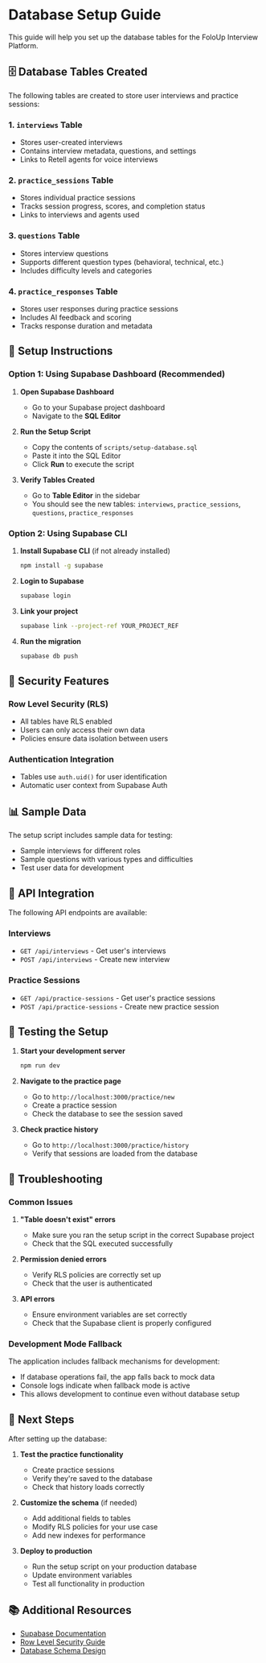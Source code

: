 # Database Setup Guide

This guide will help you set up the database tables for the FoloUp Interview Platform.

## 🗄️ **Database Tables Created**

The following tables are created to store user interviews and practice sessions:

### **1. `interviews` Table**
- Stores user-created interviews
- Contains interview metadata, questions, and settings
- Links to Retell agents for voice interviews

### **2. `practice_sessions` Table**
- Stores individual practice sessions
- Tracks session progress, scores, and completion status
- Links to interviews and agents used

### **3. `questions` Table**
- Stores interview questions
- Supports different question types (behavioral, technical, etc.)
- Includes difficulty levels and categories

### **4. `practice_responses` Table**
- Stores user responses during practice sessions
- Includes AI feedback and scoring
- Tracks response duration and metadata

## 🚀 **Setup Instructions**

### **Option 1: Using Supabase Dashboard (Recommended)**

1. **Open Supabase Dashboard**
   - Go to your Supabase project dashboard
   - Navigate to the **SQL Editor**

2. **Run the Setup Script**
   - Copy the contents of `scripts/setup-database.sql`
   - Paste it into the SQL Editor
   - Click **Run** to execute the script

3. **Verify Tables Created**
   - Go to **Table Editor** in the sidebar
   - You should see the new tables: `interviews`, `practice_sessions`, `questions`, `practice_responses`

### **Option 2: Using Supabase CLI**

1. **Install Supabase CLI** (if not already installed)
   ```bash
   npm install -g supabase
   ```

2. **Login to Supabase**
   ```bash
   supabase login
   ```

3. **Link your project**
   ```bash
   supabase link --project-ref YOUR_PROJECT_REF
   ```

4. **Run the migration**
   ```bash
   supabase db push
   ```

## 🔐 **Security Features**

### **Row Level Security (RLS)**
- All tables have RLS enabled
- Users can only access their own data
- Policies ensure data isolation between users

### **Authentication Integration**
- Tables use `auth.uid()` for user identification
- Automatic user context from Supabase Auth

## 📊 **Sample Data**

The setup script includes sample data for testing:
- Sample interviews for different roles
- Sample questions with various types and difficulties
- Test user data for development

## 🔧 **API Integration**

The following API endpoints are available:

### **Interviews**
- `GET /api/interviews` - Get user's interviews
- `POST /api/interviews` - Create new interview

### **Practice Sessions**
- `GET /api/practice-sessions` - Get user's practice sessions
- `POST /api/practice-sessions` - Create new practice session

## 🧪 **Testing the Setup**

1. **Start your development server**
   ```bash
   npm run dev
   ```

2. **Navigate to the practice page**
   - Go to `http://localhost:3000/practice/new`
   - Create a practice session
   - Check the database to see the session saved

3. **Check practice history**
   - Go to `http://localhost:3000/practice/history`
   - Verify that sessions are loaded from the database

## 🐛 **Troubleshooting**

### **Common Issues**

1. **"Table doesn't exist" errors**
   - Make sure you ran the setup script in the correct Supabase project
   - Check that the SQL executed successfully

2. **Permission denied errors**
   - Verify RLS policies are correctly set up
   - Check that the user is authenticated

3. **API errors**
   - Ensure environment variables are set correctly
   - Check that the Supabase client is properly configured

### **Development Mode Fallback**

The application includes fallback mechanisms for development:
- If database operations fail, the app falls back to mock data
- Console logs indicate when fallback mode is active
- This allows development to continue even without database setup

## 📝 **Next Steps**

After setting up the database:

1. **Test the practice functionality**
   - Create practice sessions
   - Verify they're saved to the database
   - Check that history loads correctly

2. **Customize the schema** (if needed)
   - Add additional fields to tables
   - Modify RLS policies for your use case
   - Add new indexes for performance

3. **Deploy to production**
   - Run the setup script on your production database
   - Update environment variables
   - Test all functionality in production

## 📚 **Additional Resources**

- [Supabase Documentation](https://supabase.com/docs)
- [Row Level Security Guide](https://supabase.com/docs/guides/auth/row-level-security)
- [Database Schema Design](https://supabase.com/docs/guides/database/schema-design) 
